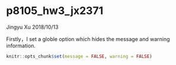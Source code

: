p8105\_hw3\_jx2371
================
Jingyu Xu
2018/10/13

Firstly，I set a globle option which hides the message and warning information.

``` r
knitr::opts_chunk$set(message = FALSE, warning = FALSE)
```
